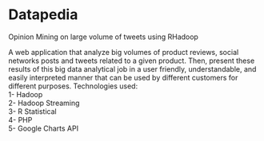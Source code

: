 # Datapedia
Opinion Mining on large volume of tweets using RHadoop 

A web application that analyze big volumes of product reviews, social networks posts and tweets related to a given product. Then, present these results of this big data analytical job in a user friendly, understandable, and easily interpreted manner that can be used by different customers for different purposes.
Technologies used:  
1- Hadoop  
2- Hadoop Streaming  
3- R Statistical  
4- PHP  
5- Google Charts API  
